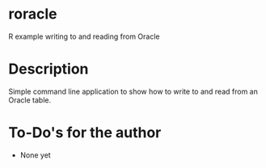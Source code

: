 # roracle
R example writing to and reading from Oracle

# Description

Simple command line application to show how to write to and read from an Oracle table.

# To-Do's for the author

- None yet